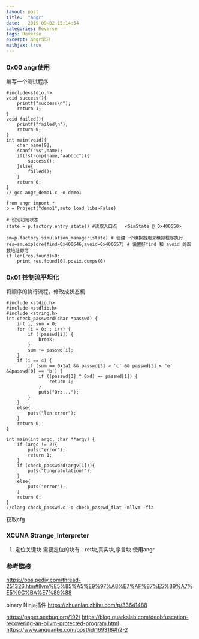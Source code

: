 ```yaml
---
layout: post
title:  "angr"
date:   2019-09-02 15:14:54
categories: Reverse
tags: Reverse
excerpt: angr学习
mathjax: true
---
```


### 0x00 angr使用

编写一个测试程序
```
#include<stdio.h>
void success(){
    printf("success\n");
    return 1;
}
void failed(){
    printf("failed\n");
    return 0;
}
int main(void){
    char name[9];
    scanf("%s",name);
    if(!strcmp(name,"aabbcc")){
        success();
    }else{
        failed();
    }
    return 0;
}
// gcc angr_demo1.c -o demo1
```

```
from angr import *
p = Project("demo1",auto_load_libs=False)

# 设定初始状态
state = p.factory.entry_state() #读取入口点   <SimState @ 0x400550>

sm=p.factory.simulation_manager(state) # 创建一个模拟器用来模拟程序执行
res=sm.explore(find=0x400646,avoid=0x400657) # 设置好find 和 avoid 的函数地址即可
if len(res.found)>0:
    print res.found[0].posix.dumps(0)

```

### 0x01 控制流平坦化
将顺序的执行流程，修改成状态机

```
#include <stdio.h>
#include <stdlib.h>
#include <string.h>
int check_password(char *passwd) {
    int i, sum = 0; 
    for (i = 0; ; i++) {
        if (!passwd[i]) {
            break; 
        }
        sum += passwd[i]; 
    }
    if (i == 4) {
        if (sum == 0x1a1 && passwd[3] > 'c' && passwd[3] < 'e' &&passwd[0] == 'b') {
            if ((passwd[3] ^ 0xd) == passwd[1]) {
                return 1; 
            }
            puts("Orz...");
        }
    }
    else{
        puts("len error");
    }
    return 0; 
}

int main(int argc, char **argv) {
    if (argc != 2){
        puts("error");
        return 1; 
    }
    if (check_password(argv[1])){
        puts("Congratulation!"); 
    }
    else{
        puts("error");
    }
    return 0; 
}
//clang check_passwd.c -o check_passwd_flat -mllvm -fla
```
获取cfg

### XCUNA Strange_Interpreter

1. 定位关键块
需要定位的块有：ret块,真实块,序言块
使用angr


### 参考链接

https://bbs.pediy.com/thread-251326.htm#llvm%E5%85%A5%E9%97%A8%E7%AF%87%E5%89%A7%E5%9C%BA%E7%89%88

binary Ninja插件 https://zhuanlan.zhihu.com/p/33641488

https://paper.seebug.org/192/
https://blog.quarkslab.com/deobfuscation-recovering-an-ollvm-protected-program.html
https://www.anquanke.com/post/id/169318#h2-2

